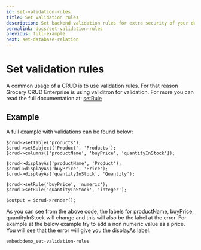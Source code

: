 ```yaml
---
id: set-validation-rules
title: Set validation rules
description: Set backend validation rules for extra security of your data with Grocery CRUD. 
permalink: docs/set-validation-rules
previous: full-example
next: set-database-relation
---
```


# Set validation rules

A common usage of a CRUD is to use validation rules. 
For that reason Grocery CRUD Enterprise is using validitron for validation. 
For more you can read the full documentation at: [setRule](/docs/set-rule)

## Example

A full example with validations can be found below:
<pre><code class="language-php">$crud->setTable('products');
$crud->setSubject('Product', 'Products');
$crud->columns(['productName', 'buyPrice', 'quantityInStock']);

$crud->displayAs('productName', 'Product');
$crud->displayAs('buyPrice', 'Price');
$crud->displayAs('quantityInStock', 'Quantity');

$crud->setRule('buyPrice', 'numeric');
$crud->setRule('quantityInStock', 'integer');

$output = $crud->render();
</code></pre>

As you can see from the above code, the labels for productName, buyPrice, quantityInStock will change and this will also be the label at the error. For example at the below example try to add a non numeric value as a price. You will see that the error will give you the displayAs label.

`embed:demo_set-validation-rules`